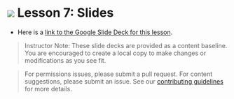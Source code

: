 
# ![](https://ga-dash.s3.amazonaws.com/production/assets/logo-9f88ae6c9c3871690e33280fcf557f33.png) Lesson 7: Slides
- Here is a [link to the Google Slide Deck for this lesson](https://docs.google.com/presentation/d/1xN9tvzhyYg2e_nt2KGuZnLoRzX6ydwc9YSwDyio1RHU/edit?usp=sharing).

> Instructor Note: These slide decks are provided as a content baseline. You are encouraged to create a local copy to make changes or modifications as you see fit.

> For permissions issues, please submit a pull request. For content suggestions, please submit an issue. See our [contributing guidelines](../../../../contributing.md) for more details.

